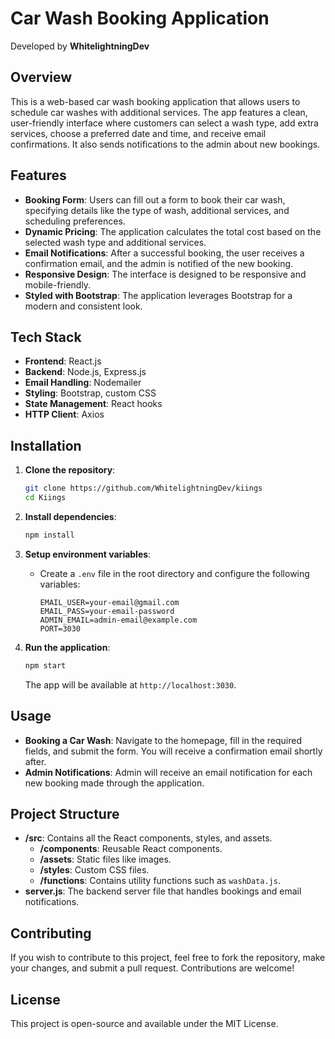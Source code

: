 # Car Wash Booking Application

Developed by **WhitelightningDev**

## Overview

This is a web-based car wash booking application that allows users to schedule car washes with additional services. The app features a clean, user-friendly interface where customers can select a wash type, add extra services, choose a preferred date and time, and receive email confirmations. It also sends notifications to the admin about new bookings.

## Features

- **Booking Form**: Users can fill out a form to book their car wash, specifying details like the type of wash, additional services, and scheduling preferences.
- **Dynamic Pricing**: The application calculates the total cost based on the selected wash type and additional services.
- **Email Notifications**: After a successful booking, the user receives a confirmation email, and the admin is notified of the new booking.
- **Responsive Design**: The interface is designed to be responsive and mobile-friendly.
- **Styled with Bootstrap**: The application leverages Bootstrap for a modern and consistent look.

## Tech Stack

- **Frontend**: React.js
- **Backend**: Node.js, Express.js
- **Email Handling**: Nodemailer
- **Styling**: Bootstrap, custom CSS
- **State Management**: React hooks
- **HTTP Client**: Axios

## Installation

1. **Clone the repository**:
   ```bash
   git clone https://github.com/WhitelightningDev/kiings
   cd Kiings
   ```

2. **Install dependencies**:
   ```bash
   npm install
   ```

3. **Setup environment variables**:
   - Create a `.env` file in the root directory and configure the following variables:
     ```
     EMAIL_USER=your-email@gmail.com
     EMAIL_PASS=your-email-password
     ADMIN_EMAIL=admin-email@example.com
     PORT=3030
     ```

4. **Run the application**:
   ```bash
   npm start
   ```

   The app will be available at `http://localhost:3030`.

## Usage

- **Booking a Car Wash**: Navigate to the homepage, fill in the required fields, and submit the form. You will receive a confirmation email shortly after.
- **Admin Notifications**: Admin will receive an email notification for each new booking made through the application.

## Project Structure

- **/src**: Contains all the React components, styles, and assets.
  - **/components**: Reusable React components.
  - **/assets**: Static files like images.
  - **/styles**: Custom CSS files.
  - **/functions**: Contains utility functions such as `washData.js`.
- **server.js**: The backend server file that handles bookings and email notifications.

## Contributing

If you wish to contribute to this project, feel free to fork the repository, make your changes, and submit a pull request. Contributions are welcome!

## License

This project is open-source and available under the MIT License.
